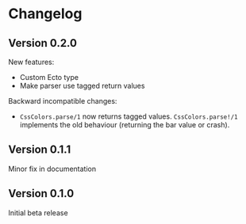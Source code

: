 Changelog
=========

Version 0.2.0
-------------

New features:

* Custom Ecto type
* Make parser use tagged return values

Backward incompatible changes:

* `CssColors.parse/1` now returns tagged values. `CssColors.parse!/1`
  implements the old behaviour (returning the bar value or crash).

Version 0.1.1
-------------
Minor fix in documentation

Version 0.1.0
-------------
Initial beta release


